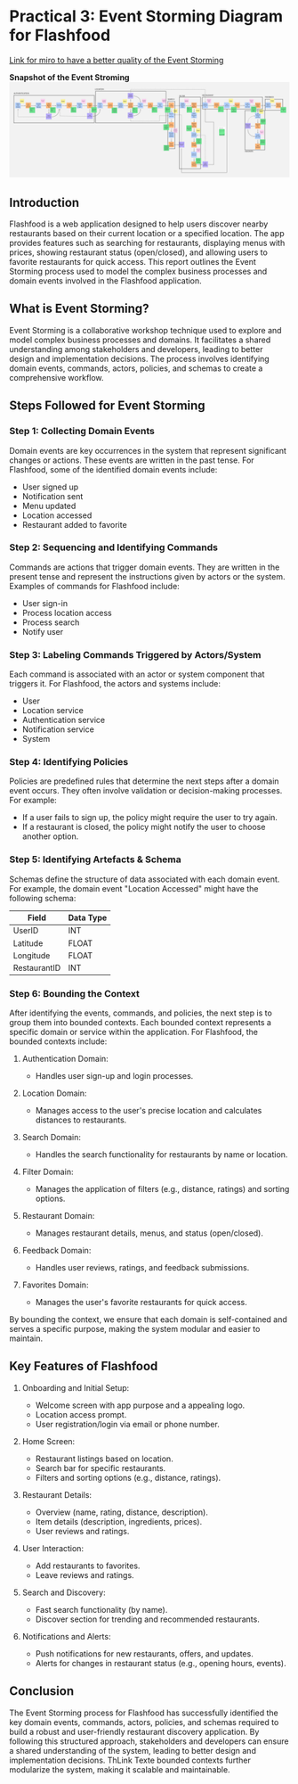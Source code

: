 # Practical 3: Event Storming Diagram for Flashfood
[Link for miro to have a better quality of the Event Storming](https://miro.com/app/board/uXjVISl79uY=/?share_link_id=801518879943)

**Snapshot of the Event Stroming**
![Snapshot](FlashFood.jpg)


## Introduction
Flashfood is a web application designed to help users discover nearby restaurants based on their current location or a specified location. The app provides features such as searching for restaurants, displaying menus with prices, showing restaurant status (open/closed), and allowing users to favorite restaurants for quick access. This report outlines the Event Storming process used to model the complex business processes and domain events involved in the Flashfood application.



## What is Event Storming?
Event Storming is a collaborative workshop technique used to explore and model complex business processes and domains. It facilitates a shared understanding among stakeholders and developers, leading to better design and implementation decisions. The process involves identifying domain events, commands, actors, policies, and schemas to create a comprehensive workflow.


## Steps Followed for Event Storming

### Step 1: Collecting Domain Events
Domain events are key occurrences in the system that represent significant changes or actions. These events are written in the past tense. For Flashfood, some of the identified domain events include:
- User signed up
- Notification sent
- Menu updated
- Location accessed
- Restaurant added to favorite



### Step 2: Sequencing and Identifying Commands
Commands are actions that trigger domain events. They are written in the present tense and represent the instructions given by actors or the system. Examples of commands for Flashfood include:
- User sign-in
- Process location access
- Process search
- Notify user



### Step 3: Labeling Commands Triggered by Actors/System
Each command is associated with an actor or system component that triggers it. For Flashfood, the actors and systems include:
- User
- Location service
- Authentication service
- Notification service
- System


### Step 4: Identifying Policies
Policies are predefined rules that determine the next steps after a domain event occurs. They often involve validation or decision-making processes. For example:
- If a user fails to sign up, the policy might require the user to try again.
- If a restaurant is closed, the policy might notify the user to choose another option.


### Step 5: Identifying Artefacts & Schema
Schemas define the structure of data associated with each domain event. For example, the domain event "Location Accessed" might have the following schema:

| Field            | Data Type     |
|------------------|---------------|
| UserID           | INT           |
| Latitude         | FLOAT         |
| Longitude        | FLOAT         |
| RestaurantID     | INT           |


### Step 6: Bounding the Context
After identifying the events, commands, and policies, the next step is to group them into bounded contexts. Each bounded context represents a specific domain or service within the application. For Flashfood, the bounded contexts include:

1. Authentication Domain:
   - Handles user sign-up and login processes.

2. Location Domain:
   - Manages access to the user's precise location and calculates distances to restaurants.

3. Search Domain:
   - Handles the search functionality for restaurants by name or location.

4. Filter Domain:
   - Manages the application of filters (e.g., distance, ratings) and sorting options.

5. Restaurant Domain:
   - Manages restaurant details, menus, and status (open/closed).

6. Feedback Domain:
   - Handles user reviews, ratings, and feedback submissions.

7. Favorites Domain:
   - Manages the user's favorite restaurants for quick access.

By bounding the context, we ensure that each domain is self-contained and serves a specific purpose, making the system modular and easier to maintain.



## Key Features of Flashfood
1. Onboarding and Initial Setup:
   - Welcome screen with app purpose and a appealing logo.
   - Location access prompt.
   - User registration/login via email or phone number.

2. Home Screen:
   - Restaurant listings based on location.
   - Search bar for specific restaurants.
   - Filters and sorting options (e.g., distance, ratings).

3. Restaurant Details:
   - Overview (name, rating, distance, description).
   - Item details (description, ingredients, prices).
   - User reviews and ratings.

4. User Interaction:
   - Add restaurants to favorites.
   - Leave reviews and ratings.

5. Search and Discovery:
   - Fast search functionality (by name).
   - Discover section for trending and recommended restaurants.

6. Notifications and Alerts:
   - Push notifications for new restaurants, offers, and updates.
   - Alerts for changes in restaurant status (e.g., opening hours, events).



## Conclusion
The Event Storming process for Flashfood has successfully identified the key domain events, commands, actors, policies, and schemas required to build a robust and user-friendly restaurant discovery application. By following this structured approach, stakeholders and developers can ensure a shared understanding of the system, leading to better design and implementation decisions. ThLink Texte bounded contexts further modularize the system, making it scalable and maintainable.

